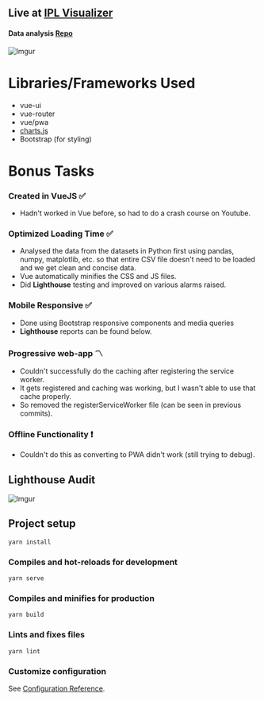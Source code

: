 
## Live at [IPL Visualizer](https://neildahiya.github.io/IPL_VISUALIZER)
#### Data analysis [Repo](https://github.com/neildahiya/ipl_analysed_data)

![Imgur](https://i.imgur.com/TrLYlZZ.png)

# Libraries/Frameworks Used
- vue-ui
- vue-router
- vue/pwa
- [charts.js]([https://www.chartjs.org/](https://www.chartjs.org/))
- Bootstrap (for styling)

# Bonus Tasks
### Created in VueJS :white_check_mark:
- Hadn't worked in Vue before, so had to do a crash course on Youtube.
### Optimized Loading Time  :white_check_mark:
- Analysed the data from the datasets in Python first using pandas, numpy, matplotlib, etc. so that entire CSV file doesn't need to be loaded and we get clean and concise data.
-  Vue automatically minifies the CSS and JS files.
- Did **Lighthouse** testing and improved on various alarms raised.
### Mobile Responsive  :white_check_mark:
- Done using Bootstrap responsive components and media queries
- **Lighthouse** reports can be found below.
### Progressive web-app :part_alternation_mark:
- Couldn't successfully do the caching after registering the service worker.
- It gets registered and caching was working, but I wasn't able to use that cache properly.
- So removed the registerServiceWorker file (can be seen in previous commits).
### Offline Functionality :heavy_exclamation_mark:
- Couldn't do this as converting to PWA didn't work (still trying to debug).

## Lighthouse Audit
![Imgur](https://i.imgur.com/RJXziLc.jpg)



## Project setup
```
yarn install
```

### Compiles and hot-reloads for development
```
yarn serve
```

### Compiles and minifies for production
```
yarn build
```

### Lints and fixes files
```
yarn lint
```

### Customize configuration
See [Configuration Reference](https://cli.vuejs.org/config/).
